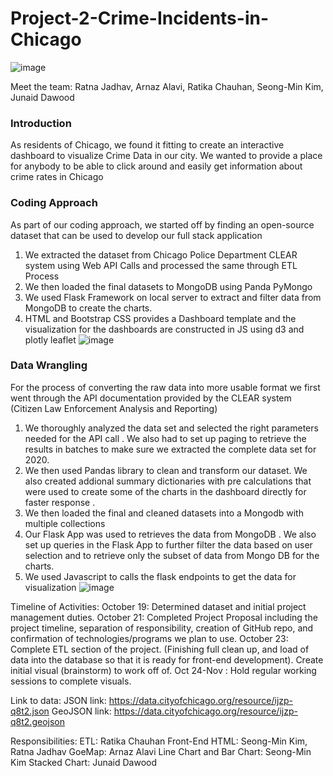 # Project-2-Crime-Incidents-in-Chicago

![image](https://user-images.githubusercontent.com/85905358/139990734-44eef98f-2058-4ee9-a87c-851efb2ab58c.png)

Meet the team: Ratna Jadhav, Arnaz Alavi, Ratika Chauhan, Seong-Min Kim, Junaid Dawood 

### Introduction
As residents of Chicago, we found it fitting to create an interactive dashboard to visualize Crime Data in our city. 
We wanted to provide a place for anybody to be able to click around and easily get information about crime rates in Chicago

### Coding Approach
   
As part of our coding approach, we started off by finding an open-source dataset that can be used to develop our full stack application

1. We extracted the dataset from Chicago Police Department CLEAR system using Web API Calls and processed the same through ETL Process
2. We then loaded the final datasets to MongoDB using Panda PyMongo
3. We used Flask Framework on local server to extract and filter data from MongoDB to create the charts.
4. HTML and Bootstrap CSS provides a Dashboard template and the visualization for the dashboards are constructed in JS using d3 and plotly leaflet
![image](https://user-images.githubusercontent.com/85905358/139994382-e60fbda4-f447-4a27-aadd-8d8c46caae5b.png)


### Data Wrangling
 
For the process of converting the raw data into more usable format we first went through the API documentation provided by the CLEAR  system (Citizen Law Enforcement Analysis and Reporting)
1. We thoroughly analyzed the data set and  selected the right parameters needed for the API call . We also had to set up paging to retrieve the results in batches  to make sure we extracted the complete data set for 2020.
2. We then used Pandas library to clean and transform our dataset. We also created addional summary dictionaries with pre calculations that were used to create  some of the charts in the dashboard directly for faster response .
3. We then loaded the final and cleaned datasets into a Mongodb with multiple collections 
4. Our Flask App was used to retrieves the data from MongoDB . We also set up queries in the Flask App to further filter the data based on user selection and to retrieve only the subset of data from Mongo DB for the charts.
5. We used Javascript to calls the flask endpoints to get the data for visualization 
![image](https://user-images.githubusercontent.com/85905358/139995013-3a62b687-7f84-492e-9e92-1e5f8dd3c649.png)


Timeline of Activities: 
October 19: Determined dataset and initial project management duties. 
October 21: Completed Project Proposal including the project timeline, separation of responsibility, creation of GitHub repo, and confirmation of technologies/programs we plan to use. 
October 23: Complete ETL section of the project. (Finishing full clean up, and load of data into the database so that it is ready for front-end development). Create initial visual (brainstorm) to work off of. 
Oct 24-Nov : Hold regular working sessions to complete visuals.

Link to data:
JSON link: https://data.cityofchicago.org/resource/ijzp-q8t2.json 
GeoJSON link: https://data.cityofchicago.org/resource/ijzp-q8t2.geojson 

Responsibilities: 
ETL: Ratika Chauhan
Front-End HTML: Seong-Min Kim, Ratna Jadhav
GoeMap: Arnaz Alavi
Line Chart and Bar Chart: Seong-Min Kim
Stacked Chart: Junaid Dawood




